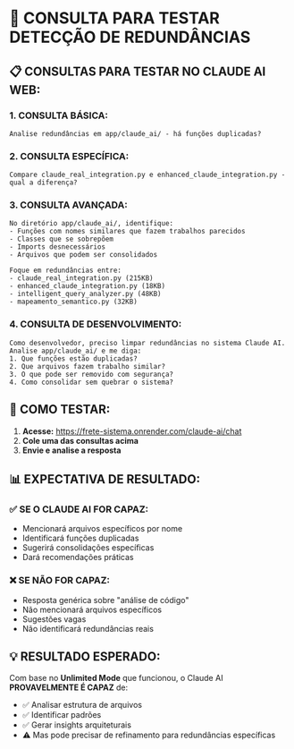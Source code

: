 # 🧪 CONSULTA PARA TESTAR DETECÇÃO DE REDUNDÂNCIAS

## 📋 CONSULTAS PARA TESTAR NO CLAUDE AI WEB:

### **1. CONSULTA BÁSICA:**
```
Analise redundâncias em app/claude_ai/ - há funções duplicadas?
```

### **2. CONSULTA ESPECÍFICA:**
```
Compare claude_real_integration.py e enhanced_claude_integration.py - qual a diferença?
```

### **3. CONSULTA AVANÇADA:**
```
No diretório app/claude_ai/, identifique:
- Funções com nomes similares que fazem trabalhos parecidos
- Classes que se sobrepõem
- Imports desnecessários
- Arquivos que podem ser consolidados

Foque em redundâncias entre:
- claude_real_integration.py (215KB)
- enhanced_claude_integration.py (18KB) 
- intelligent_query_analyzer.py (48KB)
- mapeamento_semantico.py (32KB)
```

### **4. CONSULTA DE DESENVOLVIMENTO:**
```
Como desenvolvedor, preciso limpar redundâncias no sistema Claude AI.
Analise app/claude_ai/ e me diga:
1. Que funções estão duplicadas?
2. Que arquivos fazem trabalho similar?
3. O que pode ser removido com segurança?
4. Como consolidar sem quebrar o sistema?
```

## 🎯 COMO TESTAR:

1. **Acesse:** https://frete-sistema.onrender.com/claude-ai/chat
2. **Cole uma das consultas acima**
3. **Envie e analise a resposta**

## 📊 EXPECTATIVA DE RESULTADO:

### ✅ **SE O CLAUDE AI FOR CAPAZ:**
- Mencionará arquivos específicos por nome
- Identificará funções duplicadas
- Sugerirá consolidações específicas  
- Dará recomendações práticas

### ❌ **SE NÃO FOR CAPAZ:**
- Resposta genérica sobre "análise de código"
- Não mencionará arquivos específicos
- Sugestões vagas
- Não identificará redundâncias reais

## 💡 RESULTADO ESPERADO:

Com base no **Unlimited Mode** que funcionou, o Claude AI **PROVAVELMENTE É CAPAZ** de:
- ✅ Analisar estrutura de arquivos
- ✅ Identificar padrões
- ✅ Gerar insights arquiteturais
- ⚠️ Mas pode precisar de refinamento para redundâncias específicas 